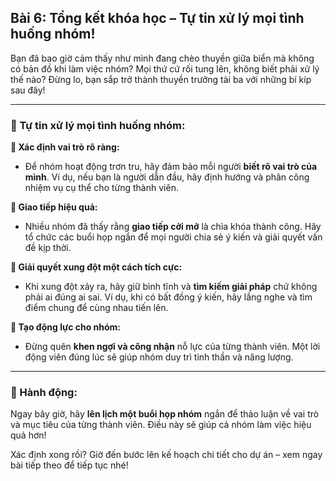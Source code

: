 ## Bài 6: Tổng kết khóa học – Tự tin xử lý mọi tình huống nhóm!

Bạn đã bao giờ cảm thấy như mình đang chèo thuyền giữa biển mà không có bản đồ khi làm việc nhóm? Mọi thứ cứ rối tung lên, không biết phải xử lý thế nào? Đừng lo, bạn sắp trở thành thuyền trưởng tài ba với những bí kíp sau đây!

---

### 📌 Tự tin xử lý mọi tình huống nhóm:

**🔹 Xác định vai trò rõ ràng:**
- Để nhóm hoạt động trơn tru, hãy đảm bảo mỗi người **biết rõ vai trò của mình**. Ví dụ, nếu bạn là người dẫn đầu, hãy định hướng và phân công nhiệm vụ cụ thể cho từng thành viên.

**🔹 Giao tiếp hiệu quả:**
- Nhiều nhóm đã thấy rằng **giao tiếp cởi mở** là chìa khóa thành công. Hãy tổ chức các buổi họp ngắn để mọi người chia sẻ ý kiến và giải quyết vấn đề kịp thời.

**🔹 Giải quyết xung đột một cách tích cực:**
- Khi xung đột xảy ra, hãy giữ bình tĩnh và **tìm kiếm giải pháp** chứ không phải ai đúng ai sai. Ví dụ, khi có bất đồng ý kiến, hãy lắng nghe và tìm điểm chung để cùng nhau tiến lên.

**🔹 Tạo động lực cho nhóm:**
- Đừng quên **khen ngợi và công nhận** nỗ lực của từng thành viên. Một lời động viên đúng lúc sẽ giúp nhóm duy trì tinh thần và năng lượng.

---

### 🚀 Hành động:

Ngay bây giờ, hãy **lên lịch một buổi họp nhóm** ngắn để thảo luận về vai trò và mục tiêu của từng thành viên. Điều này sẽ giúp cả nhóm làm việc hiệu quả hơn!

Xác định xong rồi? Giờ đến bước lên kế hoạch chi tiết cho dự án – xem ngay bài tiếp theo để tiếp tục nhé!